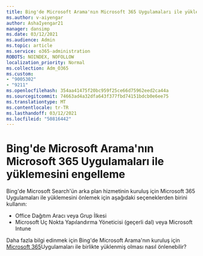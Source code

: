 ```yaml
---
title: Bing'de Microsoft Arama'nın Microsoft 365 Uygulamaları ile yüklemesini engelleme
ms.author: v-aiyengar
author: AshaIyengar21
manager: dansimp
ms.date: 03/12/2021
ms.audience: Admin
ms.topic: article
ms.service: o365-administration
ROBOTS: NOINDEX, NOFOLLOW
localization_priority: Normal
ms.collection: Adm_O365
ms.custom:
- "9005302"
- "9211"
ms.openlocfilehash: 354aa41475f20bc959f25ce66d75962eed2ca44a
ms.sourcegitcommit: 74663ad4a32dfa643f377fbd74151bdcb0e6ee75
ms.translationtype: MT
ms.contentlocale: tr-TR
ms.lasthandoff: 03/12/2021
ms.locfileid: "50816442"
---
```

# <a name="prevent-microsoft-search-in-bing-from-installing-with-microsoft-365-apps"></a>Bing'de Microsoft Arama'nın Microsoft 365 Uygulamaları ile yüklemesini engelleme

Bing'de Microsoft Search'ün arka plan hizmetinin kuruluş için Microsoft 365 Uygulamaları ile yüklemesini önlemek için aşağıdaki seçeneklerden birini kullanın:

- Office Dağıtım Aracı veya Grup İlkesi
- Microsoft Uç Nokta Yapılandırma Yöneticisi (geçerli dal) veya Microsoft Intune

Daha fazla bilgi edinmek için Bing'de Microsoft Arama'nın kuruluş için [Microsoft 365](https://go.microsoft.com/fwlink/?linkid=2151946)Uygulamaları ile birlikte yüklenmiş olması nasıl önlenebilir?
